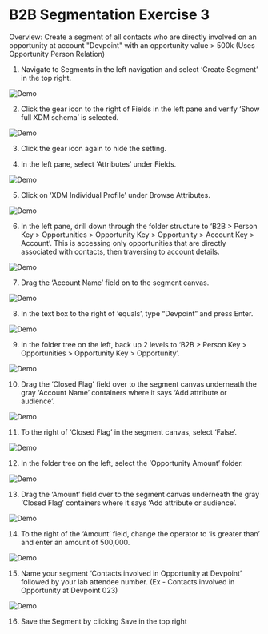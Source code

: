 **B2B Segmentation Exercise 3**
==========
Overview: Create a segment of all contacts who are directly involved on an opportunity at account "Devpoint" with an opportunity value > 500k  (Uses Opportunity Person Relation) 

1)	Navigate to Segments in the left navigation and select ‘Create Segment’ in the top right.
  
![Demo](./images/1_CreateSegmentButton.png)

2)	Click the gear icon to the right of Fields in the left pane and verify ‘Show full XDM schema’ is selected.
   
![Demo](./images/2_ShowFullXDM.png)

3)	Click the gear icon again to hide the setting.
  

4)	In the left pane, select ‘Attributes’ under Fields.
   
![Demo](./images/4_ClickAttrib.png)

5)	Click on ‘XDM Individual Profile’ under Browse Attributes. 
   
![Demo](./images/5_ClickIndivProfile.png)

6)	In the left pane, drill down through the folder structure to ‘B2B > Person Key > Opportunities > Opportunity Key > Opportunity > Account Key > Account’. This is accessing only opportunities that are directly associated with contacts, then traversing to account details. 
  
![Demo](./images/6_OpptyAcctName.png)
 
7)	Drag the ‘Account Name’ field on to the segment canvas.
  
![Demo](./images/7_dragacctname.png)
 
8)	In the text box to the right of ‘equals’, type “Devpoint” and press Enter.
  
![Demo](./images/8_acctname.png)
 
9)	In the folder tree on the left, back up 2 levels to ‘B2B > Person Key > Opportunities > Opportunity Key > Opportunity’.
  
![Demo](./images/9_opptyinfo.png)
 
10)	Drag the ‘Closed Flag’ field over to the segment canvas underneath the gray ‘Account Name’ containers where it says ‘Add attribute or audience’. 
  
![Demo](./images/10_dragclosedflag.png)

11)	To the right of ‘Closed Flag’ in the segment canvas, select ‘False’.
  
![Demo](./images/11_closedflagfalse.png)
 
12)	In the folder tree on the left, select the ‘Opportunity Amount’ folder. 
  
![Demo](./images/12_opptyamt.png)
 
13)	Drag the ‘Amount’ field over to the segment canvas underneath the gray ‘Closed Flag’ containers where it says ‘Add attribute or audience’.
  
![Demo](./images/13_dragamt.png)
 
14)	To the right of the ‘Amount’ field, change the operator to ‘is greater than’ and enter an amount of  500,000.
  
![Demo](./images/14_amt.png)
 
15)	Name your segment ‘Contacts involved in Opportunity at Devpoint’ followed by your lab attendee number. (Ex - Contacts involved in Opportunity at Devpoint 023)
  
![Demo](./images/15_nameit.png)
 
16)	Save the Segment by clicking Save in the top right
  
 

